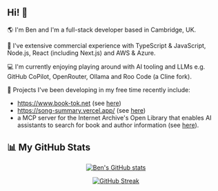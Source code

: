 ## Hi! 👋

:earth_americas: I'm Ben and I'm a full-stack developer based in Cambridge, UK.

:briefcase: I've extensive commercial experience with TypeScript & JavaScript, Node.js, React (including Next.js) and AWS & Azure.

:computer: I'm currently enjoying playing around with AI tooling and LLMs e.g. GitHub CoPilot, OpenRouter, Ollama and Roo Code (a Cline fork).

🛝 Projects I've been developing in my free time recently include:

* https://www.book-tok.net (see [here](https://github.com/8enSmith/book-tok))
* https://song-summary.vercel.app/ (see [here](https://github.com/8enSmith/song-summary))
* a MCP server for the Internet Archive's Open Library that enables AI assistants to search for book and author information (see [here](https://github.com/8enSmith/mcp-open-library)).

## 📊 My GitHub Stats
<div align="center">

[![Ben's GitHub stats](https://github-readme-stats.vercel.app/api?username=8enSmith&count_private=true&show_icons=true&theme=tokyonight)](https://github.com/anuraghazra/github-readme-stats)

[![GitHub Streak](https://github-readme-streak-stats-2nz4i0a0t-8ensmiths-projects.vercel.app?user=8enSmith&theme=tokyonight)](https://git.io/streak-stats)
</div>

<!--
**8enSmith/8enSmith** is a ✨ _special_ ✨ repository because its `README.md` (this file) appears on your GitHub profile.

Here are some ideas to get you started:

- 🔭 I’m currently working on ...
- 🌱 I’m currently learning ...
- 👯 I’m looking to collaborate on ...
- 🤔 I’m looking for help with ...
- 💬 Ask me about ...
- 📫 How to reach me: ...
- 😄 Pronouns: ...
- ⚡ Fun fact: ...
-->
